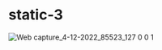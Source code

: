 # static-3
![Web capture_4-12-2022_85523_127 0 0 1](https://user-images.githubusercontent.com/113894253/205472763-8f15ba6c-d19d-47a3-a031-e62875d0721e.jpeg)
